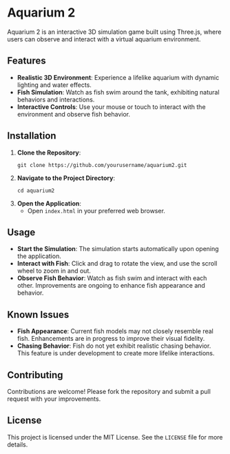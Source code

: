 # Aquarium 2

Aquarium 2 is an interactive 3D simulation game built using Three.js, where users can observe and interact with a virtual aquarium environment.

## Features

- **Realistic 3D Environment**: Experience a lifelike aquarium with dynamic lighting and water effects.
- **Fish Simulation**: Watch as fish swim around the tank, exhibiting natural behaviors and interactions.
- **Interactive Controls**: Use your mouse or touch to interact with the environment and observe fish behavior.

## Installation

1. **Clone the Repository**: 
   ```
   git clone https://github.com/yourusername/aquarium2.git
   ```
2. **Navigate to the Project Directory**:
   ```
   cd aquarium2
   ```
3. **Open the Application**:
   - Open `index.html` in your preferred web browser.

## Usage

- **Start the Simulation**: The simulation starts automatically upon opening the application.
- **Interact with Fish**: Click and drag to rotate the view, and use the scroll wheel to zoom in and out.
- **Observe Fish Behavior**: Watch as fish swim and interact with each other. Improvements are ongoing to enhance fish appearance and behavior.

## Known Issues

- **Fish Appearance**: Current fish models may not closely resemble real fish. Enhancements are in progress to improve their visual fidelity.
- **Chasing Behavior**: Fish do not yet exhibit realistic chasing behavior. This feature is under development to create more lifelike interactions.

## Contributing

Contributions are welcome! Please fork the repository and submit a pull request with your improvements.

## License

This project is licensed under the MIT License. See the `LICENSE` file for more details.